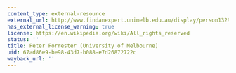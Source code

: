 ```yaml
---
content_type: external-resource
external_url: http://www.findanexpert.unimelb.edu.au/display/person13298
has_external_license_warning: true
license: https://en.wikipedia.org/wiki/All_rights_reserved
status: ''
title: Peter Forrester (University of Melbourne)
uid: 67ad86e9-be98-43d7-b088-e7d26872722c
wayback_url: ''
---
```

